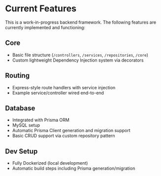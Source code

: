 # Current Features

This is a work-in-progress backend framework. The following features are currently implemented and functioning:

## Core

- Basic file structure (`/controllers`, `/services`, `/repositories`, `/core`)
- Custom lightweight Dependency Injection system via decorators

## Routing

- Express-style route handlers with service injection
- Example service/controller wired end-to-end

## Database

- Integrated with Prisma ORM
- MySQL setup
- Automatic Prisma Client generation and migration support
- Basic CRUD support via custom repository pattern

## Dev Setup

- Fully Dockerized (local development)
- Automatic build steps including Prisma generation/migration
